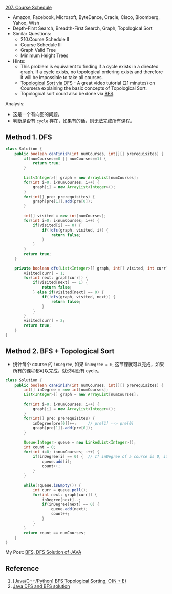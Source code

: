 [207. Course Schedule](https://leetcode.com/problems/course-schedule/)

* Amazon, Facebook, Microsoft, ByteDance, Oracle, Cisco, Bloomberg, Yahoo, Wish
* Depth-First Search, Breadth-First Search, Graph, Topological Sort
* Similar Questions:
    * 210.Course Schedule II
    * Course Schedule III
    * Graph Valid Tree
    * Minimum Height Trees
* Hints:
    * This problem is equivalent to finding if a cycle exists in a directed graph. If a cycle exists, no topological ordering exists and therefore it will be impossible to take all courses.
    * [Topological Sort via DFS](https://class.coursera.org/algo-003/lecture/52) - A great video tutorial (21 minutes) on Coursera explaining the basic concepts of Topological Sort.
    * Topological sort could also be done via [BFS](https://en.wikipedia.org/wiki/Topological_sorting#Algorithms).
    
  
Analysis:
* 这是一个有向图的问题。
* 判断是否有 `cycle` 存在，如果有的话，则无法完成所有课程。


## Method 1. DFS
```java 
class Solution {
    public boolean canFinish(int numCourses, int[][] prerequisites) {
        if(numCourses==0 || numCourses==1) {
            return true;
        }
        
        List<Integer>[] graph = new ArrayList[numCourses];
        for(int i=0; i<numCourses; i++) {
            graph[i] = new ArrayList<Integer>();
        }
        for(int[] pre: prerequisites) {
            graph[pre[1]].add(pre[0]);
        }
        
        int[] visited = new int[numCourses];
        for(int i=0; i<numCourses; i++) {
            if(visited[i] == 0) {
                if(!dfs(graph, visited, i)) {
                    return false;
                }
            }
        }
        return true;
    }
    
    private boolean dfs(List<Integer>[] graph, int[] visited, int curr) {
        visited[curr] = 1;
        for(int next: graph[curr]) {
            if(visited[next] == 1) {
                return false;
            } else if(visited[next] == 0) {
                if(!dfs(graph, visited, next)) {
                    return false;
                }
            }
        }
        visited[curr] = 2;
        return true;
    }
}
```


## Method 2. BFS + Topological Sort
* 统计每个 course 的 `inDegree`, 如果 `inDegree = 0`, 这节课就可以完成，如果所有的课程都可以完成，就说明没有 cycle。
```java 
class Solution {
    public boolean canFinish(int numCourses, int[][] prerequisites) {
        int[] inDegree = new int[numCourses];
        List<Integer>[] graph = new ArrayList[numCourses];
        
        for(int i=0; i<numCourses; i++) {
            graph[i] = new ArrayList<Integer>();
        }
        for(int[] pre: prerequisites) {
            inDegree[pre[0]]++;     // pre[1] --> pre[0]
            graph[pre[1]].add(pre[0]);
        }
    
        Queue<Integer> queue = new LinkedList<Integer>();
        int count = 0;
        for(int i=0; i<numCourses; i++) {
            if(inDegree[i] == 0) {  // If inDegree of a course is 0, it means that this courses can be finished
                queue.add(i);
                count++;
            }
        }
        
        while(!queue.isEmpty()) {
            int curr = queue.poll();
            for(int next: graph[curr]) {
                inDegree[next]--;
                if(inDegree[next] == 0) {
                    queue.add(next);
                    count++;
                }
            }
        }
        return count == numCourses;
    }
}
```

My Post: [BFS, DFS Solution of JAVA](https://leetcode.com/problems/course-schedule/discuss/784241/BFS-of-JAVA-inDegree)

## Reference
1. [[Java/C++/Python] BFS Topological Sorting, O(N + E)](https://leetcode.com/problems/course-schedule/discuss/162743/JavaC%2B%2BPython-BFS-Topological-Sorting-O(N-%2B-E))
2. [Java DFS and BFS solution](https://leetcode.com/problems/course-schedule/discuss/58524/Java-DFS-and-BFS-solution)